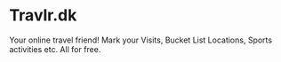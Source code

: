 # Travlr.dk
Your online travel friend! Mark your Visits, Bucket List Locations, Sports activities etc. All for free.
